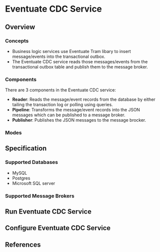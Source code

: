 # Eventuate CDC Service

## Overview
### Concepts
- Business logic services use Eventuate Tram libary to insert message/events into the transactional outbox.
- The Eventuate CDC service reads those messages/events from the transactional outbox table and publish them to the message broker.

### Components
There are 3 components in the Eventuate CDC service:
- **Reader**: Reads the message/event records from the database by either tailing the transaction log or polling using queries.
- **Pipeline**: Transforms the message/event records into the JSON messages which can be published to a message broker.
- **Publisher**: Publishes the JSON messages to the message brocker.

### Modes


## Specification
### Supported Databases
- MySQL
- Postgres
- Microsoft SQL server

### Supported Message Brokers

## Run Eventuate CDC Service

## Configure Eventuate CDC Service

## References
